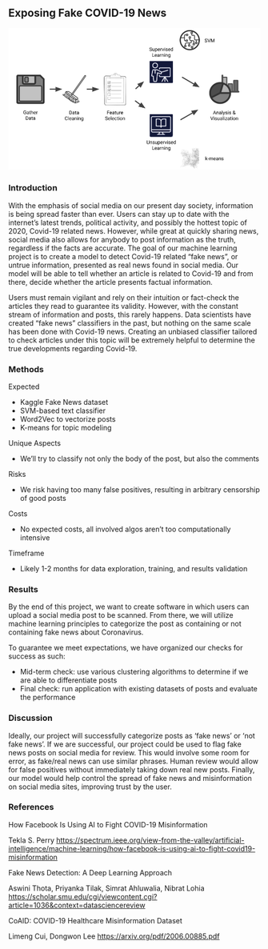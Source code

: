## Exposing Fake COVID-19 News

<img src="CS 4641 Proposal Video Presentation.png">

### Introduction
With the emphasis of social media on our present day society, information is being spread faster than ever. Users can stay up to date with the internet’s latest trends, political activity, and possibly the hottest topic of 2020, Covid-19 related news. However, while great at quickly sharing news, social media also allows for anybody to post information as the truth, regardless if the facts are accurate. The goal of our machine learning project is to create a model to detect Covid-19 related “fake news”, or untrue information, presented as real news found in social media. Our model will be able to tell whether an article is related to Covid-19 and from there, decide whether the article presents factual information.

Users must remain vigilant and rely on their intuition or fact-check the articles they read to guarantee its validity. However, with the constant stream of information and posts, this rarely happens. Data scientists have created “fake news” classifiers in the past, but nothing on the same scale has been done with Covid-19 news. Creating an unbiased classifier tailored to check articles under this topic will be extremely helpful to determine the true developments regarding Covid-19.


### Methods
Expected
- Kaggle Fake News dataset
- SVM-based text classifier
- Word2Vec to vectorize posts
- K-means for topic modeling

Unique Aspects
- We’ll try to classify not only the body of the post, but also the comments

Risks
- We risk having too many false positives, resulting in arbitrary censorship of good posts

Costs
- No expected costs, all involved algos aren’t too computationally intensive

Timeframe
- Likely 1-2 months for data exploration, training, and results validation

### Results
By the end of this project, we want to create software in which users can upload a social media post to be scanned. From there, we will utilize machine learning principles to categorize the post as containing or not containing fake news about Coronavirus.

To guarantee we meet expectations, we have organized our checks for success as such:
- Mid-term check: use various clustering algorithms to determine if we are able to differentiate posts
- Final check: run application with existing datasets of posts and evaluate the performance

### Discussion

Ideally, our project will successfully categorize posts as ‘fake news’ or ‘not fake news’. If we are successful, our project could be used to flag fake news posts on social media for review. This would involve some room for error, as fake/real news can use similar phrases. Human review would allow for false positives without immediately taking down real new posts. Finally, our model would help control the spread of fake news and misinformation on social media sites, improving trust by the user. 


### References
How Facebook Is Using AI to Fight COVID-19 Misinformation

Tekla S. Perry
https://spectrum.ieee.org/view-from-the-valley/artificial-intelligence/machine-learning/how-facebook-is-using-ai-to-fight-covid19-misinformation


Fake News Detection: A Deep Learning Approach

Aswini Thota, Priyanka Tilak, Simrat Ahluwalia, Nibrat Lohia
https://scholar.smu.edu/cgi/viewcontent.cgi?article=1036&context=datasciencereview


CoAID: COVID-19 Healthcare Misinformation Dataset

Limeng Cui, Dongwon Lee
https://arxiv.org/pdf/2006.00885.pdf
